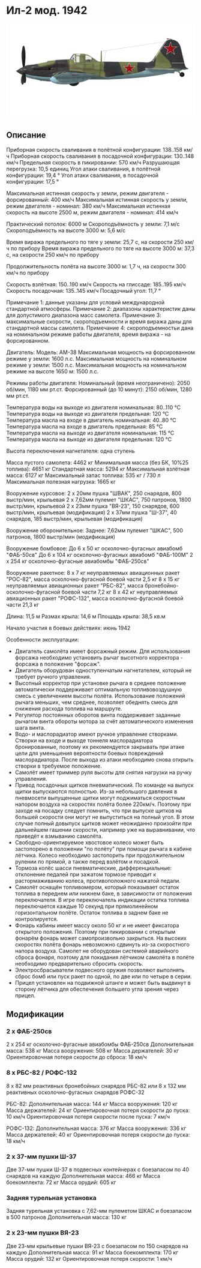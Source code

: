 # Ил-2 мод. 1942

![il2m42](../images/il2m42.png)

## Описание

Приборная скорость сваливания в полётной конфигурации: 138..158 км/ч
Приборная скорость сваливания в посадочной конфигурации: 130..148 км/ч
Предельная скорость в пикировании: 570 км/ч
Разрушающая перегрузка: 10,5 единиц
Угол атаки сваливания, в полётной конфигурации: 19,4 °
Угол атаки сваливания, в посадочной конфигурации: 17,5 °

Максимальная истинная скорость у земли, режим двигателя - форсированный: 400 км/ч
Максимальная истинная скорость у земли, режим двигателя - номинал: 380 км/ч
Максимальная истинная скорость на высоте 2500 м, режим двигателя - номинал: 414 км/ч

Практический потолок: 6000 м
Скороподъёмность у земли: 7,1 м/с
Скороподъёмность на высоте 3000 м: 5,6 м/с

Время виража предельного по тяге у земли: 25,7 с, на скорости 250 км/ч по прибору
Время виража предельного по тяге на высоте 3000 м: 37,3 с, на скорости 250 км/ч по прибору

Продолжительность полёта на высоте 3000 м: 1,7 ч, на скорости 300 км/ч по прибору

Скорость взлётная: 150..190 км/ч
Скорость на глиссаде: 185..195 км/ч
Скорость посадочная: 135..145 км/ч
Посадочный угол: 11,7 °

Примечание 1: данные указаны для условий международной стандартной атмосферы.
Примечание 2: диапазоны характеристик даны для допустимого диапазона масс самолета.
Примечание 3: максимальные скорости, скороподъемности и время виража даны для стандартной массы самолета.
Примечание 4: скороподъемностьи дана на номинальном режиме работы двигателя, время виража - на форсированном.

Двигатель:
Модель: АМ-38
Максимальная мощность на форсированном режиме у земли: 1600 л.с.
Максимальная мощность на номинальном режиме у земли: 1500 л.с.
Максимальная мощность на номинальном режиме на высоте 1650 м: 1500 л.с.

Режимы работы двигателя:
Номинальный (время неограничено): 2050 об/мин, 1180 мм рт.ст.
Форсированный (до 10 минут): 2150 об/мин, 1280 мм рт.ст.

Температура воды на выходе из двигателя номинальная: 80..110 °С
Температура воды на выходе из двигателя предельная: 120 °С
Температура масла на входе в двигатель номинальная: 40..80 °С
Температура масла на входе в двигатель предельная: 85 °С
Температура масла на выходе из двигателя номинальная: 115 °С
Температура масла на выходе из двигателя предельная: 120 °С

Высота переключения нагнетателя: одна ступень 

Масса пустого самолета: 4462 кг
Минимальная масса (без БК, 10%25 топлива): 4651 кг
Стандартная масса: 5294 кг
Максимальная взлётная масса: 6127 кг
Максимальный запас топлива: 535 кг / 730 л
Максимальная полезная нагрузка: 1665 кг

Вооружение курсовое:
2 x 20мм пушка "ШВАК", 250 снарядов, 800 выстр/мин, крыльевая
2 x 7,62мм пулемет "ШКАС", 750 патронов, 1800 выстр/мин, крыльевой
2 x 23мм пушка "ВЯ-23", 150 снарядов, 600 выстр/мин, крыльевая (модификация)
2 x 37мм пушка "Ш-37", 40 снарядов, 185 выстр/мин, крыльевая (модификация)

Вооружение оборонительное:
Заднее: 7,62мм пулемет "ШКАС", 500 патронов, 1800 выстр/мин (модификация)

Вооружение бомбовое:
До 6 x 50 кг осколочно-фугасных авиабомб "ФАБ-50св"
До 6 x 104 кг осколочно-фугасных авиабомб "ФАБ-100М"
2 x 254 кг осколочно-фугасные авиабомбы "ФАБ-250св"

Вооружение ракетное:
8 x 7 кг неуправляемых авиационных ракет "РОС-82", масса осколочно-фугасной боевой части 2,5 кг
8 x 15 кг неуправляемых авиационных ракет "РБС-82", масса бронебойно-осколочно-фугасной боевой части 7,2 кг
8 x 42 кг неуправляемых авиационных ракет "РОФС-132", масса осколочно-фугасной боевой части 21,3 кг

Длина: 11,5 м
Размах крыла: 14,6 м
Площадь крыла: 38,5 кв.м

Начало участия в боевых действиях: июнь 1942

Особенности эксплуатации:
- Двигатель самолёта имеет форсажный режим. Для использования форсажа необходимо установить рычаг высотного корректора - форсажа в положение "форсаж".
- Двигатель оборудован одноступенчатым нагнетателем, который не требует ручного управления.
- Высотный корректор при установке рычага в среднее положение автоматически поддерживает оптимальную топливовоздушную смесь с увеличением высоты полёта. Использование положений рычага меньших, чем среднее, позволяет обеднять смесь для снижения расхода топлива на маршруте.
- Регулятор постоянных оборотов винта поддерживает заданные рычагом винта обороты мотора за счёт автоматического изменения шага винта.
- Водо- и маслорадиатор имеют ручное управление створками. Створки на входе и выходе тоннеля маслорадиатора бронированные, поэтому их рекомендуется закрывать при атаке цели для уменьшения вероятности боевых повреждений маслорадиатора. После выхода из атаки необходимо снова открыть створки в требуемое положение.
- Самолёт имеет триммер руля высоты для снятия нагрузки на ручку управления.
- Привод посадочных щитков пневматический. По команде на выпуск щитки выпускаются полностью. Из-за небольшого давления в пневмосети выпущенные щитки могут поджиматься скоростным напором воздуха на скоростях полёта более 220км/ч. Поэтому при заходе на посадку следует помнить, что при выпуске щитков на большей скорости они могут не выпуститься на полный угол. В этом случае полный довыпуск щитков может неожиданно произойти при дальнейшем гашении скорости, например уже на выравнивании, что приведёт к взмыванию самолёта.
- Свободно-ориентируемое хвостовое колесо может быть застопорено в положении "по полёту" при помощи рычага в кабине лётчика. Колесо необходимо застопорить при продолжительном рулении по прямой, а также перед взлётом и посадкой.
- Тормоза колёс шасси пневматические, дифференциальные: отклонение педалей при зажатом тормозе приводит к растормаживанию колеса, противоположного нажатой педали.
- Самолёт оснащён топливомером, который показывает остаток топлива в переднем или нижнем баке, в зависимости от положения переключателя. В игре переключатель индикации остатка топлива переключается каждые 10 секунд при прямолинейном горизонтальном полёте. Остаток топлива в заднем баке не контролируется.
- Фонарь кабины имеет массу около 50 кг и не имеет фиксатора открытого положения. Поэтому при пикировании с открытым фонарём фонарь может самопроизвольно закрыться. На высоких скоростях полёта фонарь невозможно сдвинуть из-за скоростного напора воздуха. Самолет не оборудован системой аварийного сброса фонаря, поэтому для покидания лётчиком самолёта в полёте необходимо предварительно сбросить скорость.
- Электросбрасыватели подвесного оружия позволяют выполнять сброс бомб или пуск ракет по одной, по две или по четыре в серии.
- Прицел установлен на подвижной штанге и может быть выдвинут в сторону лётчика для обеспечения большего угла зрения через прицел.

## Модификации


### 2 x ФАБ-250св

2 x 254 кг осколочно-фугасные авиабомбы ФАБ-250св
Дополнительная масса: 538 кг
Масса вооружения: 508 кг
Масса держателей: 30 кг
Ориентировочная потеря скорости до сброса: 18 км/ч


### 8 x РБС-82 / РОФС-132

8 x 82 мм реактивных бронебойных снарядов РБС-82 или 8 x 132 мм реактивных осколочно-фугасных снарядов РОФС-32

РБС-82:
Дополнительная масса: 144 кг
Масса вооружения: 120 кг
Масса держателей: 24 кг
Ориентировочная потеря скорости до пуска: 10 км/ч
Ориентировочная потеря скорости после пуска: 7 км/ч

РОФС-132:
Дополнительная масса: 376 кг
Масса вооружения: 336 кг
Масса держателей: 40 кг
Ориентировочная потеря скорости до пуска: 18 км/ч


### 2 x 37-мм пушки Ш-37

Две 37-мм пушки Ш-37 в подвесных контейнерах с боезапасом по 40 снарядов на каждую
Дополнительная масса: 466 кг
Масса боекомплекта: 72 кг
Масса орудий: 605 кг


### Задняя турельная установка

Задняя турельная установка с 7,62-мм пулеметом ШКАС и боезапасом в 500 патронов
Дополнительная масса: 130 кг


### 2 x 23-мм пушки ВЯ-23

Две 23-мм крыльевые пушки ВЯ-23 с боезапасом по 150 снарядов на каждую
Дополнительная масса: 91 кг
Масса боекомплекта: 170 кг
Масса орудий: 132 кг
Ориентировочная потеря скорости: 1 км/ч